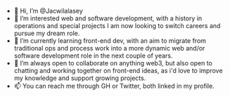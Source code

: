 - 👋 Hi, I’m @Jacwilalasey
- 👀 I’m interested web and software development, with a history in operations and special projects I am now looking to switch careers and pursue my dream role.
- 🌱 I’m currently learning front-end dev, with an aim to migrate from traditional ops and process work into a more dynamic web and/or software development role in the next couple of years.
- 💞️ I’m always open to collaborate on anything web3, but also open to chatting and working together on front-end ideas, as i'd love to improve my knowledge and support growing projects.
- 📫 You can reach me through GH or Twitter, both linked in my profile. 

<!---
Jacwilalasey/Jacwilalasey is a ✨ special ✨ repository because its `README.md` (this file) appears on your GitHub profile.
You can click the Preview link to take a look at your changes.
--->

